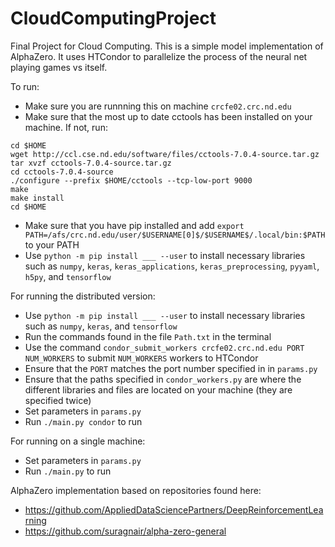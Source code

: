 # CloudComputingProject
Final Project for Cloud Computing. This is a simple model implementation of AlphaZero. It uses HTCondor to parallelize the process of the neural net playing games vs itself.

To run:
- Make sure you are runnning this on machine `crcfe02.crc.nd.edu`
- Make sure that the most up to date cctools has been installed on your machine. If not, run:
```
cd $HOME
wget http://ccl.cse.nd.edu/software/files/cctools-7.0.4-source.tar.gz
tar xvzf cctools-7.0.4-source.tar.gz
cd cctools-7.0.4-source
./configure --prefix $HOME/cctools --tcp-low-port 9000
make
make install
cd $HOME
```
- Make sure that you have pip installed and add `export PATH=/afs/crc.nd.edu/user/$USERNAME[0]$/$USERNAME$/.local/bin:$PATH` to your PATH
- Use `python -m pip install ___ --user` to install necessary libraries such as `numpy`, `keras`, `keras_applications`, `keras_preprocessing`, `pyyaml`, `h5py`, and `tensorflow`

For running the distributed version:
- Use `python -m pip install ___ --user` to install necessary libraries such as `numpy`, `keras`, and `tensorflow`
- Run the commands found in the file `Path.txt` in the terminal
- Use the command `condor_submit_workers crcfe02.crc.nd.edu PORT NUM_WORKERS` to submit `NUM_WORKERS` workers to HTCondor
- Ensure that the `PORT` matches the port number specified in in `params.py`
- Ensure that the paths specified in `condor_workers.py` are where the different libraries and files are located on your machine (they are specified twice)
- Set parameters in `params.py`
- Run `./main.py condor` to run

For running on a single machine:
- Set parameters in `params.py`
- Run `./main.py` to run

AlphaZero implementation based on repositories found here:
- https://github.com/AppliedDataSciencePartners/DeepReinforcementLearning
- https://github.com/suragnair/alpha-zero-general
